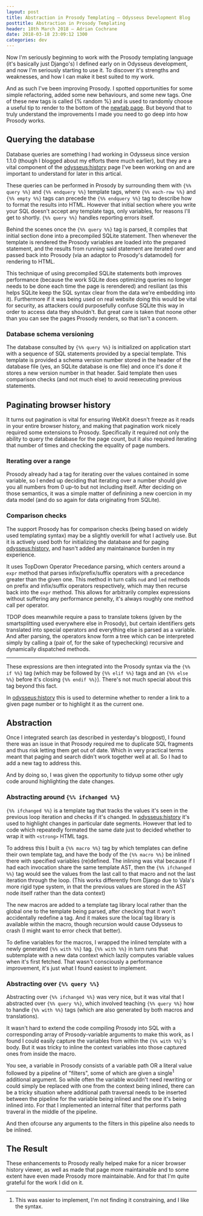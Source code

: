 ```yaml
---
layout: post
title: Abstraction in Prosody Templating — Odysseus Development Blog
posttitle: Abstraction in Prosody Templating
header: 18th March 2018 — Adrian Cochrane
date: 2018-03-18 23:09:12 1300
categories: dev
---
```


Now I'm seriously beginning to work with the Prosody templating language (it's basically just Django's) I defined early on in Odysseus development, and now I'm seriously starting to use it. To discover it's strengths and weaknesses, and how I can make it best suited to my work.

And as such I've been improving Prosody. I spotted opportunities for some simple refactoring, added some new behaviours, and some new tags. One of these new tags is called {% random %} and is used to randomly choose a useful tip to render to the bottom of the [newtab page](odysseus:home). But beyond that to truly understand the improvements I made you need to go deep into how Prosody works. 

## Querying the database

Database queries are something I had working in Odysseus since version 1.1.0 (though I blogged about my efforts there much earlier), but they are a vital component of the [odysseus:history](odysseus:history) page I've been working on and are important to understand for later in this artical.

These queries can be performed in Prosody by surrounding them with `{%% query %%}` and `{%% endquery %%}` template tags, where `{%% each-row %%}` and `{%% empty %%}` tags can precede the `{%% endquery %%}` tag to describe how to format the results into HTML. However that initial section where you write your SQL doesn't accept any template tags, only variables, for reasons I'll get to shortly. `{%% query %%}` handles reporting errors itself.

Behind the scenes once the `{%% query %%}` tag is parsed, it compiles that initial section done into a precompiled SQLite statement. Then whenever the template is rendered the Prosody variables are loaded into the prepared statement, and the results from running said statement are iterated over and passed back into Prosody (via an adaptor to Prosody's datamodel) for rendering to HTML.

This technique of using precompiled SQLite statements both improves performance (because the work SQLite does optimizing queries no longer needs to be done each time the page is rerendered) and resiliant (as this helps SQLite keep the SQL syntax clear from the data we're embedding into it). Furthermore if it was being used on real website doing this would be vital for security, as attackers could purposefully confuse SQLite this way in order to access data they shouldn't. But great care is taken that noone other than you can see the pages Prosody renders, so that isn't a concern.

### Database schema versioning
The database consulted by `{%% query %%}` is initialized on application start with a sequence of SQL statements provided by a special template. This template is provided a schema version number stored in the header of the database file (yes, an SQLite database is one file) and once it's done it stores a new version number in that header. Said template then uses comparison checks (and not much else) to avoid reexecuting previous statements.

## Paginating browser history

It turns out pagination is vital for ensuring WebKit doesn't freeze as it reads in your entire browser history, and making that pagination work nicely required some extensions to Prosody. Specifically it required not only the ability to query the database for the page count, but it also required iterating that number of times and checking the equality of page numbers.

### Iterating over a range

Prosody already had a tag for iterating over the values contained in some variable, so I ended up deciding that iterating over a number should give you all numbers from 0 up-to but not including itself. After deciding on those semantics, it was a simple matter of definining a new coercion in my data model (and do so again for data originating from SQLite). 

### Comparison checks

The support Prosody has for comparison checks (being based on widely used templating syntax) may be a slightly overkill for what I actively use. But it is actively used both for initializing the database and for paging [odysseus:history](odysseus:history), and hasn't added any maintainance burden in my experience.

It uses TopDown Operator Precedance parsing, which centers around a `expr` method that parses infix/prefix/suffix operators with a precedance greater than the given one. This method in turn calls `nud` and `led` methods on prefix and infix/suffix operators respectively, which may then recurse back into the `expr` method. This allows for arbitrarily complex expressions without suffering any performance penelty, it's always roughly one method call per operator.

TDOP does meanwhile require a pass to translate tokens (given by the smartsplitting used everywhere else in Prosody), but certain identifiers gets translated into special operators and everything else is parsed as a variable. And after parsing, the operators know form a tree which can be interpreted simply by calling a (pair of, for the sake of typechecking) recursive and dynamically dispatched methods.

---

These expressions are then integrated into the Prosody syntax via the `{%% if %%}` tag (which may be followed by `{%% elif %%}` tags and an `{%% else %%}` before it's closing `{%% endif %%}`). There's not much special about this tag beyond this fact.

In [odysseus:history](odysseus:history) this is used to determine whether to render a link to a given page number or to highlight it as the current one.

## Abstraction

Once I integrated search (as described in yesterday's blogpost), I found there was an issue in that Prosody required me to duplicate SQL fragments and thus risk letting them get out of date. Which in very practical terms meant that paging and search didn't work together well at all. So I had to add a new tag to address this.

And by doing so, I was given the opportunity to tidyup some other ugly code around highlighting the date changes.

### Abstracting around `{%% ifchanged %%}`

`{%% ifchanged %%}` is a template tag that tracks the values it's seen in the previous loop iteration and checks if it's changed. In [odysseus:history](odysseus:history) it's used to highlight changes in particular date segments. However that led to code which repeatedly formated the same date just to decided whether to wrap it with `<strong>` HTML tags.

To address this I built a `{%% macro %%}` tag by which templates can define their own template tag, and have the body of the `{%% macro %%}` be inlined there with specified variables (re)defined. The inlining was vital because if I had each invocation share the same template AST, then the `{%% ifchanged %%}` tag would see the values from the last call to that macro and not the last iteration through the loop. (This works differently from Django due to Vala's more rigid type system, in that the previous values are stored in the AST node itself rather than the data context)

The new macros are added to a template tag library local rather than the global one to the template being parsed, after checking that it won't accidentally redefine a tag. And it makes sure the local tag library is available within the macro, though recursion would cause Odysseus to crash (I might want to error check that better).

To define variables for the macros, I wrapped the inlined template with a newly generated `{%% with %%}` tag. `{%% with %%}` in turn runs that subtemplate with a new data context which lazily computes variable values when it's first fetched. That wasn't consciously a performance improvement, it's just what I found easiest to implement.

### Abstracting over `{%% query %%}`

Abstracting over `{%% ifchanged %%}` was very nice, but it was vital that I abstracted over `{%% query %%}`, which involved teaching `{%% query %%}` how to handle `{%% with %%}` tags (which are also generated by both macros and translations).

It wasn't hard to extend the code compiling Prosody into SQL with a corresponding array of Prosody-variable arguments to make this work, as I found I could easily capture the variables from within the `{%% with %%}`'s body. But it was tricky to inline the context variables into those captured ones from inside the macro.

You see, a variable in Prosody consists of a variable path OR a literal value followed by a pipeline of "filters", some of which are given a single<sup title="This was easier to implement, I'm not finding it constraining, and I like the syntax.">1</sup> additional argument. So while often the variable wouldn't need rewriting or could simply be replaced with one from the context being inlined, there can be a tricky situation where additional path traversal needs to be inserted between the pipeline for the variable being inlined and the one it's being inlined into. For that I implemented an internal filter that performs path traveral in the middle of the pipeline.

And then ofcourse any arguments to the filters in this pipeline also needs to be inlined.

## The Result

These enhancements to Prosody really helped make for a nicer browser history viewer, as well as made that page more maintainable and to some extent have even made Prosody more maintainable. And for that I'm quite grateful for the work I did on it.

---

1. This was easier to implement, I'm not finding it constraining, and I like the syntax.
